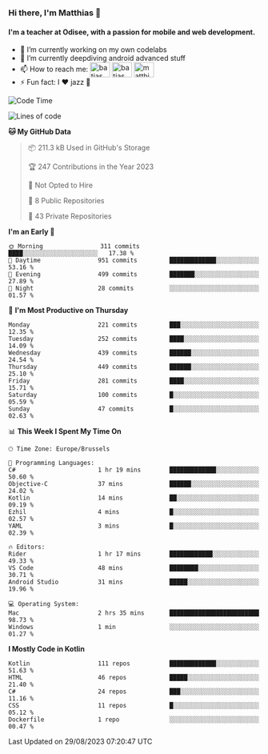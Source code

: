 ### Hi there, I'm Matthias 👋

#### I'm a teacher at Odisee, with a passion for mobile and web development.

- 🔭 I’m currently working on my own codelabs
- 🌱 I’m currently deepdiving android advanced stuff
- 📫 How to reach me: <a href="https://dev.to/batjas" target="_blank"><img align="center" src="https://raw.githubusercontent.com/rahuldkjain/github-profile-readme-generator/master/src/images/icons/Social/devto.svg" alt="batjas" height="30" width="40" /></a>
<a href="https://twitter.com/batjas" target="_blank"><img align="center" src="https://raw.githubusercontent.com/rahuldkjain/github-profile-readme-generator/master/src/images/icons/Social/twitter.svg" alt="batjas" height="30" width="40" /></a>
<a href="https://linkedin.com/in/matthiasdruwé" target="_blank"><img align="center" src="https://raw.githubusercontent.com/rahuldkjain/github-profile-readme-generator/master/src/images/icons/Social/linked-in-alt.svg" alt="matthiasdruwé" height="30" width="40" /></a>
- ⚡ Fun fact: I ❤ jazz 🎷


<!--START_SECTION:waka-->
![Code Time](http://img.shields.io/badge/Code%20Time-832%20hrs%2013%20mins-blue)

![Lines of code](https://img.shields.io/badge/From%20Hello%20World%20I%27ve%20Written-2.3%20million%20lines%20of%20code-blue)

**🐱 My GitHub Data** 

> 📦 211.3 kB Used in GitHub's Storage 
 > 
> 🏆 247 Contributions in the Year 2023
 > 
> 🚫 Not Opted to Hire
 > 
> 📜 8 Public Repositories 
 > 
> 🔑 43 Private Repositories 
 > 
**I'm an Early 🐤** 

```text
🌞 Morning                311 commits         ████░░░░░░░░░░░░░░░░░░░░░   17.38 % 
🌆 Daytime                951 commits         █████████████░░░░░░░░░░░░   53.16 % 
🌃 Evening                499 commits         ███████░░░░░░░░░░░░░░░░░░   27.89 % 
🌙 Night                  28 commits          ░░░░░░░░░░░░░░░░░░░░░░░░░   01.57 % 
```
📅 **I'm Most Productive on Thursday** 

```text
Monday                   221 commits         ███░░░░░░░░░░░░░░░░░░░░░░   12.35 % 
Tuesday                  252 commits         ████░░░░░░░░░░░░░░░░░░░░░   14.09 % 
Wednesday                439 commits         ██████░░░░░░░░░░░░░░░░░░░   24.54 % 
Thursday                 449 commits         ██████░░░░░░░░░░░░░░░░░░░   25.10 % 
Friday                   281 commits         ████░░░░░░░░░░░░░░░░░░░░░   15.71 % 
Saturday                 100 commits         █░░░░░░░░░░░░░░░░░░░░░░░░   05.59 % 
Sunday                   47 commits          █░░░░░░░░░░░░░░░░░░░░░░░░   02.63 % 
```


📊 **This Week I Spent My Time On** 

```text
🕑︎ Time Zone: Europe/Brussels

💬 Programming Languages: 
C#                       1 hr 19 mins        █████████████░░░░░░░░░░░░   50.60 % 
Objective-C              37 mins             ██████░░░░░░░░░░░░░░░░░░░   24.02 % 
Kotlin                   14 mins             ██░░░░░░░░░░░░░░░░░░░░░░░   09.19 % 
Ezhil                    4 mins              █░░░░░░░░░░░░░░░░░░░░░░░░   02.57 % 
YAML                     3 mins              █░░░░░░░░░░░░░░░░░░░░░░░░   02.39 % 

🔥 Editors: 
Rider                    1 hr 17 mins        ████████████░░░░░░░░░░░░░   49.33 % 
VS Code                  48 mins             ████████░░░░░░░░░░░░░░░░░   30.71 % 
Android Studio           31 mins             █████░░░░░░░░░░░░░░░░░░░░   19.96 % 

💻 Operating System: 
Mac                      2 hrs 35 mins       █████████████████████████   98.73 % 
Windows                  1 min               ░░░░░░░░░░░░░░░░░░░░░░░░░   01.27 % 
```

**I Mostly Code in Kotlin** 

```text
Kotlin                   111 repos           █████████████░░░░░░░░░░░░   51.63 % 
HTML                     46 repos            █████░░░░░░░░░░░░░░░░░░░░   21.40 % 
C#                       24 repos            ███░░░░░░░░░░░░░░░░░░░░░░   11.16 % 
CSS                      11 repos            █░░░░░░░░░░░░░░░░░░░░░░░░   05.12 % 
Dockerfile               1 repo              ░░░░░░░░░░░░░░░░░░░░░░░░░   00.47 % 
```




 Last Updated on 29/08/2023 07:20:47 UTC
<!--END_SECTION:waka-->
